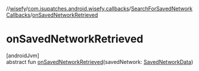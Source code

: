 //[wisefy](../../../index.md)/[com.isupatches.android.wisefy.callbacks](../index.md)/[SearchForSavedNetworkCallbacks](index.md)/[onSavedNetworkRetrieved](on-saved-network-retrieved.md)

# onSavedNetworkRetrieved

[androidJvm]\
abstract fun [onSavedNetworkRetrieved](on-saved-network-retrieved.md)(savedNetwork: [SavedNetworkData](../../com.isupatches.android.wisefy.savednetworks.entities/-saved-network-data/index.md))
